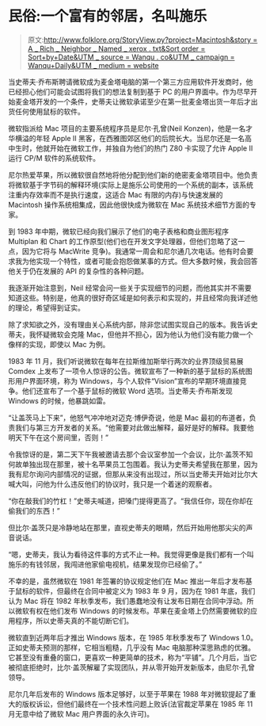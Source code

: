 # 民俗:一个富有的邻居，名叫施乐

> 原文:[http://www.folklore.org/StoryView.py?project=Macintosh&story = A _ Rich _ Neighbor _ Named _ xerox . txt&Sort order = Sort+by+Date&UTM _ source = Wanqu . co&UTM _ campaign = Wanqu+Daily&UTM _ medium = website](http://www.folklore.org/StoryView.py?project=Macintosh&story=A_Rich_Neighbor_Named_Xerox.txt&sortOrder=Sort+by+Date&utm_source=wanqu.co&utm_campaign=Wanqu+Daily&utm_medium=website)

当史蒂夫·乔布斯聘请微软成为麦金塔电脑的第一个第三方应用软件开发商时，他已经担心他们可能会试图将我们的想法复制到基于 PC 的用户界面中。作为尽早开始麦金塔开发的一个条件，史蒂夫让微软承诺至少在第一批麦金塔出货一年后才出货任何使用鼠标的软件。

微软指派给 Mac 项目的主要系统程序员是尼尔·孔曾(Neil Konzen)，他是一名才华横溢的年轻 Apple II 黑客，在西雅图郊区他们的后院长大。当尼尔还是一名高中生时，他就开始在微软工作，并独自为他们的热门 Z80 卡实现了允许 Apple II 运行 CP/M 软件的系统软件。

尼尔热爱苹果，所以微软很自然地将他分配到他们新的绝密麦金塔项目中。他负责将微软基于字节码的解释环境(实际上是施乐公司使用的一个系统的副本，该系统注重内存效率而不是执行速度，这适合 Mac 有限的内存)与快速发展的 Macintosh 操作系统相集成，因此他很快成为微软在 Mac 系统技术细节方面的专家。

到 1983 年中期，微软已经向我们展示了他们的电子表格和商业图形程序 Multiplan 和 Chart 的工作原型(他们也在开发文字处理器，但他们忽略了这一点，因为它将与 MacWrite 竞争)。我通常一周会和尼尔通几次电话。他有时会要求我为他实现一个特性，或者可能会抱怨做某事的方式。但大多数时候，我会回答他关于仍在发展的 API 的复杂性的各种问题。

我逐渐开始注意到，Neil 经常会问一些关于实现细节的问题，而他其实并不需要知道这些。特别是，他真的很好奇区域是如何表示和实现的，并且经常向我详述他的理论，希望得到证实。

除了求知欲之外，没有理由关心系统内部，除非您试图实现自己的版本。我告诉史蒂夫，我怀疑微软会克隆 Mac，但他并不担心，因为他认为他们没有能力做一个像样的实现，即使以 Mac 为例。

1983 年 11 月，我们听说微软在每年在拉斯维加斯举行两次的业界顶级贸易展 Comdex 上发布了一项令人惊讶的公告。微软宣布了一种新的基于鼠标的系统图形用户界面环境，称为 Windows，与个人软件“Vision”宣布的早期环境直接竞争。他们还宣布了一个基于鼠标的微软 Word 选项。当史蒂夫·乔布斯发现 Windows 的时候，他暴跳如雷。

“让盖茨马上下来”，他怒气冲冲地对迈克·博伊奇说，他是 Mac 最初的布道者，负责我们与第三方开发者的关系。“他需要对此做出解释，最好是好的解释。我要他明天下午在这个房间里，否则！”

令我惊讶的是，第二天下午我被邀请去那个会议室参加一个会议，比尔·盖茨不知何故单独出现在那里，被十名苹果员工包围着。我认为史蒂夫希望我在那里，因为我有尼尔询问内部情况的证据，但那从来没有出现过，所以当史蒂夫开始对比尔大喊大叫，问他为什么违反他们的协议时，我只是一个着迷的观察者。

“你在敲我们的竹杠！”史蒂夫喊道，把嗓门提得更高了。“我信任你，现在你却在偷我们的东西！”

但比尔·盖茨只是冷静地站在那里，直视史蒂夫的眼睛，然后开始用他那尖尖的声音说话。

“嗯，史蒂夫，我认为看待这件事的方式不止一种。我觉得更像是我们都有一个叫施乐的有钱邻居，我闯进他家偷电视机，结果发现你已经偷了。”

不幸的是，虽然微软在 1981 年签署的协议规定他们在 Mac 推出一年后才发布基于鼠标的软件，但最终在合同中被定义为 1983 年 9 月，因为在 1981 年底，我们认为 Mac 将在 1982 年秋季发布，我们愚蠢地没有让发布日期在合同中浮动。所以微软有权在他们发布 Windows 的时候发布。苹果在麦金塔上仍然需要微软的应用程序，所以史蒂夫真的不能切断它们。

微软直到近两年后才推出 Windows 版本，在 1985 年秋季发布了 Windows 1.0。正如史蒂夫预测的那样，它相当粗糙，几乎没有 Mac 电脑那种深思熟虑的优雅。它甚至没有重叠的窗口，更喜欢一种更简单的技术，称为“平铺”。几个月后，当它被彻底拒绝时，比尔·盖茨解雇了实现团队，并从零开始开发新版本，由尼尔·孔曾领导。

尼尔几年后发布的 Windows 版本足够好，以至于苹果在 1988 年对微软提起了重大的版权诉讼，但他们最终在一个技术性问题上败诉(法官裁定苹果在 1985 年 11 月无意中给了微软 Mac 用户界面的永久许可)。